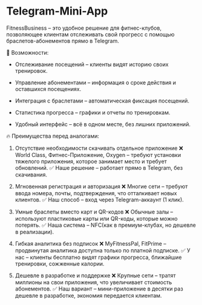# Telegram-Mini-App

FitnessBusiness – это удобное решение для фитнес-клубов, позволяющее клиентам отслеживать свой прогресс с помощью браслетов-абонементов прямо в Telegram.

🔹 Возможности:
- Отслеживание посещений – клиенты видят историю своих тренировок.

- Управление абонементами – информация о сроке действия и оставшихся посещениях.

- Интеграция с браслетами – автоматическая фиксация посещений.

- Статистика прогресса – графики и отчеты по тренировкам.

- Удобный интерфейс – всё в одном месте, без лишних приложений.

🔥 Преимущества перед аналогами:
1. Отсутствие необходимости скачивать отдельное приложение
❌ World Class, Фитнес-Приложение, Oxygen – требуют установки тяжелого приложения, которое занимает место и требует обновлений.
✅ Наше решение – работает прямо в Telegram, без скачивания.

2. Мгновенная регистрация и авторизация
❌ Многие сети – требуют ввода номера, почты, подтверждения, что отталкивает новых клиентов.
✅ Наш способ – вход через Telegram-аккаунт (1 клик).

3. Умные браслеты вместо карт и QR-кодов
❌ Обычные залы – используют пластиковые карты или QR-коды, которые можно потерять.
✅ Наша система – NFC(как в премиум-клубах, но дешевле в реализации).

4. Гибкая аналитика без подписок
❌ MyFitnessPal, FitPrime – продвинутая аналитика доступна только по платной подписке.
✅ У нас – клиенты бесплатно видят графики прогресса, ближайшие тренировки, сожженные калории.

5. Дешевле в разработке и поддержке
❌ Крупные сети – тратят миллионы на свои приложения, что увеличивает стоимость абонементов.
✅ Наш вариант – мини-приложение в десятки раз дешевле в разработке, экономия передается клиентам.

